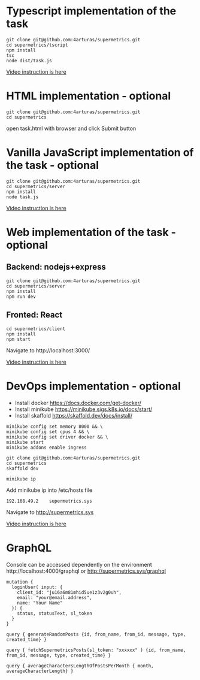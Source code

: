 # Typescript implementation of the task
````
git clone git@github.com:4arturas/supermetrics.git
cd supermetrics/tscript
npm install
tsc
node dist/task.js
````
[Video instruction is here](https://drive.google.com/file/d/1Ys37UGrInZy7rZ_UO6bB3MHG6ehFj4kv/view?usp=sharing)

# HTML implementation - optional
````
git clone git@github.com:4arturas/supermetrics.git
cd supermetrics
````
open task.html with browser and click Submit button

# Vanilla JavaScript implementation of the task - optional
````
git clone git@github.com:4arturas/supermetrics.git
cd supermetrics/server
npm install
node task.js
````
[Video instruction is here](https://drive.google.com/file/d/1rGF7CAb56ExUDCz2X5J5N338GTAiCxdv/view?usp=sharing)

# Web implementation of the task - optional
## Backend: nodejs+express
````
git clone git@github.com:4arturas/supermetrics.git
cd supermetrics/server
npm install
npm run dev
````
## Fronted: React
````
cd supermetrics/client
npm install
npm start
````
Navigate to http://localhost:3000/

[Video instruction is here](https://drive.google.com/file/d/1tVB4_kev4XiJBiBnIeSZLESOiKZJBia7/view?usp=sharing)

# DevOps implementation - optional
- Install docker https://docs.docker.com/get-docker/
- Install minikube https://minikube.sigs.k8s.io/docs/start/
- Install skaffold https://skaffold.dev/docs/install/
````
minikube config set memory 8000 && \
minikube config set cpus 4 && \
minikube config set driver docker && \
minikube start
minikube addons enable ingress
````
````
git clone git@github.com:4arturas/supermetrics.git
cd supermetrics
skaffold dev
````
````
minikube ip
````
Add minikube ip into /etc/hosts file
````
192.168.49.2    supermetrics.sys
````
Navigate to http://supermetrics.sys

[Video instruction is here](https://drive.google.com/file/d/1sXEoc1EQWFYxH8YLHPN3DjSGBKCutaiS/view?usp=sharing)

# GraphQL
Console can be accessed dependently on the environment http://localhost:4000/graphql or http://supermetrics.sys/graphql
````
mutation {
  loginUser( input: {
    client_id: "ju16a6m81mhid5ue1z3v2g0uh",
    email: "your@email.address",
    name: "Your Name"
  }) {
    status, statusText, sl_token
  }
}
````
````
query { generateRandomPosts {id, from_name, from_id, message, type, created_time} }
````
````
query { fetchSupermetricsPosts(sl_token: "xxxxxx" ) {id, from_name, from_id, message, type, created_time} }
````
````
query { averageCharactersLengthOfPostsPerMonth { month,  averageCharacterLength} }
````

